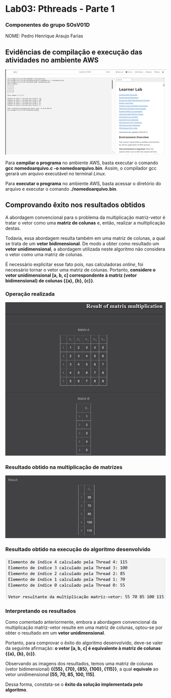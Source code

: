 <h1>Lab03: Pthreads - Parte 1</h1>
<h3>Componentes do grupo SOsV01D</h3>
NOME: Pedro Henrique Araujo Farias

<h2>Evidências de compilação e execução das atividades no ambiente AWS</h2>
<img src="https://github.com/K4NS0KUSH4/SOsV01D/blob/main/Lab03PthreadsParte1/assets/pthreads1compilacao.png" alt="Compilação e execução dos arquivos no ambiente AWS.">
<p>Para <strong>compilar o programa</strong> no ambiente AWS, basta executar o comando <strong>gcc nomedoarquivo.c -o nomedoarquivo.bin</strong>. Assim, o compilador gcc gerará um arquivo executável no terminal <i>Linux</i>.</p>
<p>Para <strong>executar o programa</strong> no ambiente AWS, basta acessar o diretório do arquivo e executar o comando <strong>./nomedoarquivo.bin</strong>.</p>

<h2>Comprovando êxito nos resultados obtidos</h2>
<p>A abordagem convencional para o problema da multiplicação matriz-vetor é tratar o vetor como uma <strong>matriz de colunas</strong> e, então, realizar a multiplicação destas.</p>
<p>Todavia, essa abordagem resulta também em uma matriz de colunas, a qual se trata de um <strong>vetor bidimensional</strong>. De modo a obter como resultado um <strong>vetor unidimensional</strong>, a abordagem utilizada neste algoritmo não considera o vetor como uma matriz de colunas.</p>
<p>É necessário explicitar esse fato pois, nas calculadoras <i>online</i>, foi necessário tornar o vetor uma matriz de colunas. Portanto, <strong>considere o vetor unidimensional [a, b, c] correspondente à matriz (vetor bidimensional) de colunas {{a}, {b}, {c}}</strong>.</p>

<h3>Operação realizada</h3>
<img src="https://github.com/K4NS0KUSH4/SOsV01D/blob/main/Lab03PthreadsParte1/assets/operacaomultmatriz.png" alt="Operação de multiplicação de matrizes.">

<h3>Resultado obtido na multiplicação de matrizes</h3>
<img src="https://github.com/K4NS0KUSH4/SOsV01D/blob/main/Lab03PthreadsParte1/assets/resultmultmatriz.png" alt="Resultado da multiplicação de matrizes.">

<h3>Resultado obtido na execução do algoritmo desenvolvido</h3>
<img src="https://github.com/K4NS0KUSH4/SOsV01D/blob/main/Lab03PthreadsParte1/assets/resultalgoritmo.png" alt="Resultado da execução do código desenvolvido.">

<h3>Interpretando os resultados</h3>
<p>Como comentado anteriormente, embora a abordagem convencional da multiplicação matriz-vetor resulte em uma matriz de colunas, optou-se por obter o resultado em um <strong>vetor unidimensional</strong>.</p>
<p>Portanto, para comprovar o êxito do algoritmo desenvolvido, deve-se valer da seguinte afirmação: <strong>o vetor [a, b, c] é equivalente à matriz de colunas {{a}, {b}, {c}}</strong>.</p>
<p>Observando as imagens dos resultados, temos uma matriz de colunas (vetor bidimensional) <strong>{{55}, {70}, {85}, {100}, {115}}</strong>, a qual <strong>equivale</strong> ao vetor unidimensional <strong>[55, 70, 85, 100, 115]</strong>.</p>
<p>Dessa forma, constata-se o <strong>êxito da solução implementada pelo algoritmo</strong>.</p>
